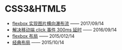 # CSS3&HTML5

- [flexbox 实现图片横向瀑布流](/CSS3HTML5/04-flexbox实现图片横向瀑布流.md) —— 2017/09/14
- [解决移动端 click 事件 300ms 延时](/CSS3HTML5/03-解决移动端click事件300ms延时.md) —— 2016/09/14
- [flexbox 布局](/CSS3HTML5/02-flexbox布局.md) —— 2015/012/14
- [经典布局](/CSS3HTML5/01-经典布局.md) —— 2015/10/14
